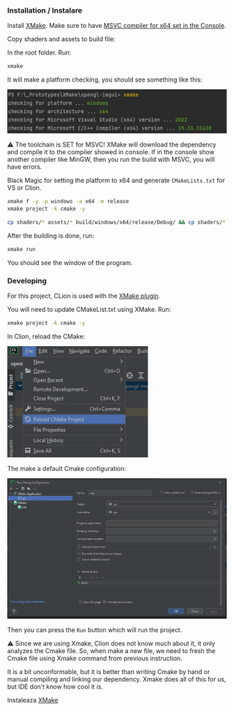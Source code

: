 ### Installation / Instalare

Install [XMake](https://xmake.io/#/guide/installation). Make sure to have [MSVC compiler for x64 set in the Console](https://learn.microsoft.com/en-us/cpp/build/building-on-the-command-line?view=msvc-170).

Copy shaders and assets to build file:

In the root folder. Run:

```bash
xmake
```

It will make a platform checking, you should see something like this:

![](docs/msvc.png)

:warning: The toolchain is SET for MSVC! XMake will download the dependency and compile it to the compiler showed in console. If in the console show another compiler like MinGW, then you run the build with MSVC, you will have errors.

Black Magic for setting the platform to x64 and generate `CMakeLists.txt` for VS or Clion.

```bash
xmake f -y -p windows -a x64 -m release
xmake project -k cmake -y
```

```bash
cp shaders/* assets/* build/windows/x64/release/Debug/ && cp shaders/* assets/* build/windows/x64/release/
```


After the building is done, run:

```bash
xmake run
```

You should see the window of the program.


### Developing

For this project, CLion is used with the [XMake plugin](https://plugins.jetbrains.com/plugin/10156-xmake).

You will need to update CMakeList.txt using XMake. Run:

```bash
xmake project -k cmake -y
```

In Clion, reload the CMake:

![](docs/clion-cmake.png)

The make a default Cmake configuration:

![](docs/clion-config.png)

Then you can press the `Run` button which will run the project.

:warning: Since we are using Xmake, Clion does not know much about it, it only analyzes the Cmake file. So, when make a new file, we need to fresh the Cmake file using Xmake command from previous instruction.

It is a bit unconformable, but it is better than writing Cmake by hand or manual compiling and linking our dependency. Xmake does all of this for us, but IDE don't know how cool it is.


Instaleaza [XMake](https://xmake.io/#/guide/installation)